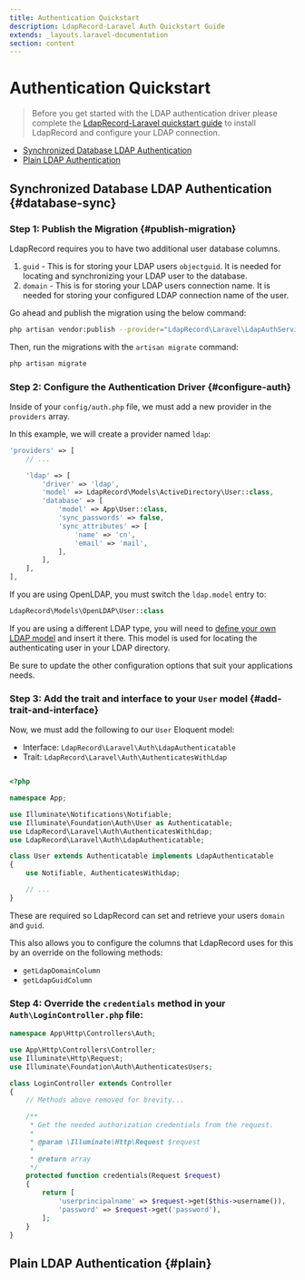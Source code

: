 ```yaml
---
title: Authentication Quickstart
description: LdapRecord-Laravel Auth Quickstart Guide
extends: _layouts.laravel-documentation
section: content
---
```


# Authentication Quickstart

> Before you get started with the LDAP authentication driver please complete
> the [LdapRecord-Laravel quickstart guide](/docs/laravel/quickstart) to
> install LdapRecord and configure your LDAP connection.

- [Synchronized Database LDAP Authentication](#database-sync)
- [Plain LDAP Authentication](#plain)

## Synchronized Database LDAP Authentication {#database-sync}

### Step 1: Publish the Migration {#publish-migration}

LdapRecord requires you to have two additional user database columns.

1. `guid` - This is for storing your LDAP users `objectguid`. It is needed for
   locating and synchronizing your LDAP user to the database.
2. `domain` - This is for storing your LDAP users connection name. It is needed for
   storing your configured LDAP connection name of the user.

Go ahead and publish the migration using the below command:

```bash
php artisan vendor:publish --provider="LdapRecord\Laravel\LdapAuthServiceProvider"
```

Then, run the migrations with the `artisan migrate` command:

```bash
php artisan migrate
```

### Step 2: Configure the Authentication Driver {#configure-auth}

Inside of your `config/auth.php` file, we must add a new provider in the `providers` array.

In this example, we will create a provider named `ldap`:

```php
'providers' => [
    // ...

    'ldap' => [
        'driver' => 'ldap',
        'model' => LdapRecord\Models\ActiveDirectory\User::class,
        'database' => [
            'model' => App\User::class,
            'sync_passwords' => false,
            'sync_attributes' => [
                'name' => 'cn',
                'email' => 'mail',
            ],
        ],
    ],
],
```

If you are using OpenLDAP, you must switch the `ldap.model` entry to:

```php
LdapRecord\Models\OpenLDAP\User::class
```

If you are using a different LDAP type, you will need to [define your own LDAP model](/docs/models/#defining-models)
and insert it there. This model is used for locating the authenticating user in your LDAP directory.

Be sure to update the other configuration options that suit your applications needs.

### Step 3: Add the trait and interface to your `User` model {#add-trait-and-interface}

Now, we must add the following to our `User` Eloquent model:

- Interface: `LdapRecord\Laravel\Auth\LdapAuthenticatable`
- Trait: `LdapRecord\Laravel\Auth\AuthenticatesWithLdap`

```php

<?php

namespace App;

use Illuminate\Notifications\Notifiable;
use Illuminate\Foundation\Auth\User as Authenticatable;
use LdapRecord\Laravel\Auth\AuthenticatesWithLdap;
use LdapRecord\Laravel\Auth\LdapAuthenticatable;

class User extends Authenticatable implements LdapAuthenticatable
{
    use Notifiable, AuthenticatesWithLdap;

    // ...
}
```

These are required so LdapRecord can set and retrieve your users `domain` and `guid`.

This also allows you to configure the columns that LdapRecord uses for this by an override on the following methods:

- `getLdapDomainColumn`
- `getLdapGuidColumn`

### Step 4: Override the `credentials` method in your `Auth\LoginController.php` file:

```php
namespace App\Http\Controllers\Auth;

use App\Http\Controllers\Controller;
use Illuminate\Http\Request;
use Illuminate\Foundation\Auth\AuthenticatesUsers;

class LoginController extends Controller
{
    // Methods above removed for brevity...

    /**
     * Get the needed authorization credentials from the request.
     *
     * @param \Illuminate\Http\Request $request
     *
     * @return array
     */
    protected function credentials(Request $request)
    {
        return [
            'userprincipalname' => $request->get($this->username()),
            'password' => $request->get('password'),
        ];
    }
}
```

## Plain LDAP Authentication {#plain}

